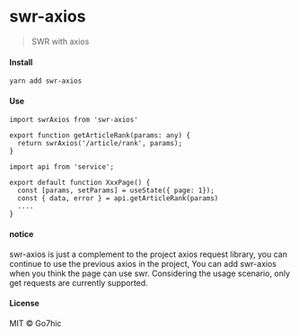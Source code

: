 # swr-axios
> SWR with axios

#### Install
```
yarn add swr-axios
```

#### Use


```
import swrAxios from 'swr-axios'

export function getArticleRank(params: any) {
  return swrAxios('/article/rank', params);
}
```

```
import api from 'service';

export default function XxxPage() {
  const [params, setParams] = useState({ page: 1});
  const { data, error } = api.getArticleRank(params)
  ....
}
```

#### notice

swr-axios is just a complement to the project axios request library, you can continue to use the previous axios in the project,
You can add swr-axios when you think the page can use swr.
Considering the usage scenario, only get requests are currently supported.

#### License
MIT © Go7hic